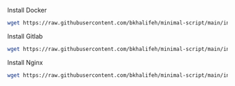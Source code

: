 Install Docker
```bash
wget https://raw.githubusercontent.com/bkhalifeh/minimal-script/main/install-docker.sh && chmod +x install-docker.sh && ./install-docker.sh
```

Install Gitlab
```bash
wget https://raw.githubusercontent.com/bkhalifeh/minimal-script/main/install-gitlab.sh && chmod +x install-gitlab.sh && ./install-gitlab.sh
```

Install Nginx
```bash
wget https://raw.githubusercontent.com/bkhalifeh/minimal-script/main/install-nginx.sh && chmod +x install-nginx.sh && ./install-nginx.sh
```
